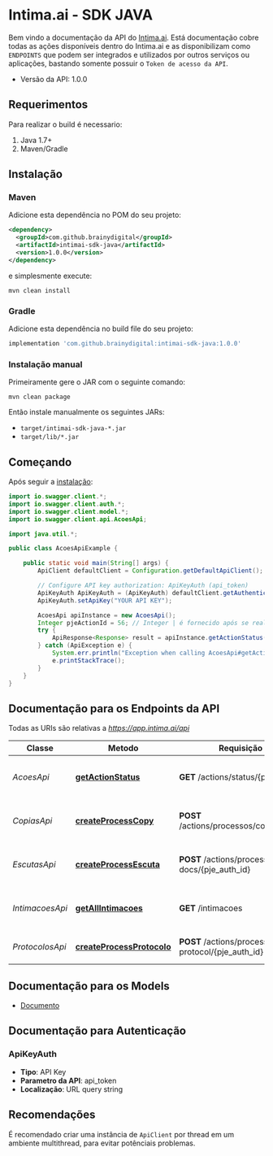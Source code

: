 # Intima.ai - SDK JAVA

Bem vindo a documentação da API do [Intima.ai](https://app.intima.ai). Está documentação cobre todas as ações disponíveis dentro do Intima.ai e as disponibilizam como `ENDPOINTS` que podem ser integrados e utilizados por outros serviços ou aplicações, bastando somente possuir o `Token de acesso da API`.

- Versão da API: 1.0.0

## Requerimentos

Para realizar o build é necessario:
1. Java 1.7+
2. Maven/Gradle

## Instalação

### Maven

Adicione esta dependência no POM do seu projeto:

```xml
<dependency>
  <groupId>com.github.brainydigital</groupId>
  <artifactId>intimai-sdk-java</artifactId>
  <version>1.0.0</version>
</dependency>
```

e simplesmente execute:

```shell
mvn clean install
```

### Gradle

Adicione esta dependência no build file do seu projeto:

```groovy
implementation 'com.github.brainydigital:intimai-sdk-java:1.0.0'
```

### Instalação manual

Primeiramente gere o JAR com o seguinte comando:

```shell
mvn clean package
```

Então instale manualmente os seguintes JARs:

* `target/intimai-sdk-java-*.jar`
* `target/lib/*.jar`

## Começando

Após seguir a [instalação](#installation):

```java
import io.swagger.client.*;
import io.swagger.client.auth.*;
import io.swagger.client.model.*;
import io.swagger.client.api.AcoesApi;

import java.util.*;

public class AcoesApiExample {

    public static void main(String[] args) {
        ApiClient defaultClient = Configuration.getDefaultApiClient();

        // Configure API key authorization: ApiKeyAuth (api_token)
        ApiKeyAuth ApiKeyAuth = (ApiKeyAuth) defaultClient.getAuthentication("ApiKeyAuth");
        ApiKeyAuth.setApiKey("YOUR API KEY");

        AcoesApi apiInstance = new AcoesApi();
        Integer pjeActionId = 56; // Integer | é fornecido após se realizar a requisição de qualquer ação para o Intima.ai
        try {
            ApiResponse<Response> result = apiInstance.getActionStatus(pjeActionId);
        } catch (ApiException e) {
            System.err.println("Exception when calling AcoesApi#getActionStatus");
            e.printStackTrace();
        }
    }
}
```

## Documentação para os Endpoints da API

Todas as URIs são relativas a *https://app.intima.ai/api*

Classe | Metodo | Requisição HTTP | Descrição
------------ | ------------- | ------------- | -------------
*AcoesApi* | [**getActionStatus**](docs/AcoesApi.md#getActionStatus) | **GET** /actions/status/{pje_action_id} | Checa o resultado de uma ação
*CopiasApi* | [**createProcessCopy**](docs/CopiasApi.md#createProcessCopy) | **POST** /actions/processos/copy/{pje_auth_id} | Realiza uma nova cópia processual
*EscutasApi* | [**createProcessEscuta**](docs/EscutasApi.md#createProcessEscuta) | **POST** /actions/process-docs/{pje_auth_id} | Realiza uma nova escuta processual
*IntimacoesApi* | [**getAllIntimacoes**](docs/IntimacoesApi.md#getAllIntimacoes) | **GET** /intimacoes | Visualiza todas as intimações capturadas
*ProtocolosApi* | [**createProcessProtocolo**](docs/ProtocolosApi.md#createProcessProtocolo) | **POST** /actions/process-protocol/{pje_auth_id} | Realiza um novo protocolo

## Documentação para os Models

 - [Documento](docs/Documento.md)

## Documentação para Autenticação

### ApiKeyAuth

- **Tipo**: API Key
- **Parametro da API**: api_token
- **Localização**: URL query string


## Recomendações

É recomendado criar uma instância de `ApiClient` por thread em um ambiente multithread, para evitar potênciais problemas.

